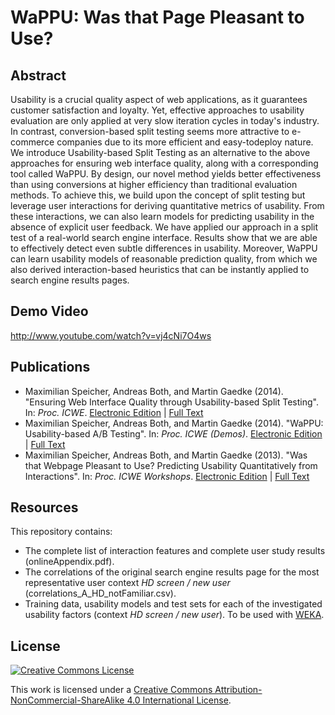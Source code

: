 WaPPU: Was that Page Pleasant to Use?
=====================================

## Abstract

Usability is a crucial quality aspect of web applications, as it guarantees customer satisfaction and loyalty. Yet, effective approaches to usability evaluation are only applied at very slow iteration cycles in today's industry. In contrast, conversion-based split testing seems more attractive to e-commerce companies due to its more efficient and easy-todeploy nature. We introduce Usability-based Split Testing as an alternative to the above approaches for ensuring web interface quality, along with a corresponding tool called WaPPU. By design, our novel method yields better effectiveness than using conversions at higher efficiency than traditional evaluation methods. To achieve this, we build upon the concept of split testing but leverage user interactions for deriving quantitative metrics of usability. From these interactions, we can also learn models for predicting usability in the absence of explicit user feedback. We have applied our approach in a split test of a real-world search engine interface. Results show that we are able to effectively detect even subtle differences in usability. Moreover, WaPPU can learn usability models of reasonable prediction quality, from which we also derived interaction-based heuristics that can be instantly applied to search engine results pages.

## Demo Video

http://www.youtube.com/watch?v=vj4cNi7O4ws

## Publications

- Maximilian Speicher, Andreas Both, and Martin Gaedke (2014). "Ensuring Web Interface Quality through Usability-based Split Testing". In: *Proc. ICWE*. [Electronic Edition](http://link.springer.com/chapter/10.1007/978-3-319-08245-5_6) | [Full Text](https://www.researchgate.net/publication/271269916)
- Maximilian Speicher, Andreas Both, and Martin Gaedke (2014). "WaPPU: Usability-based A/B Testing". In: *Proc. ICWE (Demos)*. [Electronic Edition](http://link.springer.com/chapter/10.1007/978-3-319-08245-5_47) | [Full Text](https://www.researchgate.net/publication/271269917)
- Maximilian Speicher, Andreas Both, and Martin Gaedke (2013). "Was that Webpage Pleasant to Use? Predicting Usability Quantitatively from Interactions". In: *Proc. ICWE Workshops*. [Electronic Edition](http://link.springer.com/chapter/10.1007/978-3-319-04244-2_33) | [Full Text](https://www.researchgate.net/publication/249009509)

## Resources

This repository contains:

- The complete list of interaction features and complete user study results (onlineAppendix.pdf).
- The correlations of the original search engine results page for the most representative user context *HD screen / new user* (correlations_A_HD_notFamiliar.csv).
- Training data, usability models and test sets for each of the investigated usability factors (context *HD screen / new user*). To be used with [WEKA](http://www.cs.waikato.ac.nz/ml/weka/).

## License

[![Creative Commons License](https://i.creativecommons.org/l/by-nc-sa/4.0/88x31.png)](http://creativecommons.org/licenses/by-nc-sa/4.0/)

This work is licensed under a [Creative Commons Attribution-NonCommercial-ShareAlike 4.0 International License](http://creativecommons.org/licenses/by-nc-sa/4.0/).

